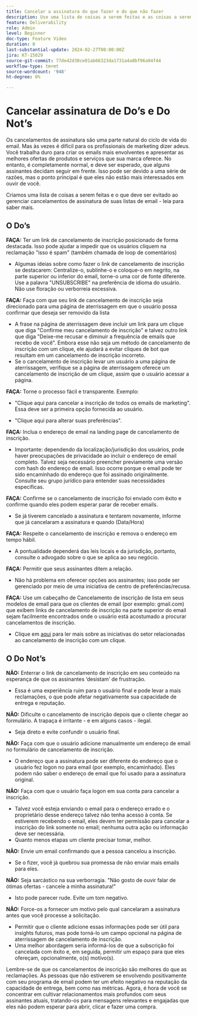 ```yaml
---
title: Cancelar a assinatura do que fazer e do que não fazer
description: Use uma lista de coisas a serem feitas e as coisas a serem evitadas ao gerenciar cancelamentos de assinatura.
feature: Deliverability
role: Admin
level: Beginner
doc-type: Feature Video
duration: 0
last-substantial-update: 2024-02-27T00:00:00Z
jira: KT-15029
source-git-commit: 77de42d30ce01ab66323da1731a4a0bf96a94f44
workflow-type: tm+mt
source-wordcount: '948'
ht-degree: 0%

---
```



# Cancelar assinatura de Do’s e Do Not’s

Os cancelamentos de assinatura são uma parte natural do ciclo de vida do email. Mas às vezes é difícil para os profissionais de marketing dizer adeus. Você trabalha duro para criar os emails mais envolventes e apresentar as melhores ofertas de produtos e serviços que sua marca oferece. No entanto, é completamente normal, e deve ser esperado, que alguns assinantes decidam seguir em frente. Isso pode ser devido a uma série de razões, mas o ponto principal é que eles não estão mais interessados em ouvir de você.

Criamos uma lista de coisas a serem feitas e o que deve ser evitado ao gerenciar cancelamentos de assinatura de suas listas de email - leia para saber mais.

## O Do’s

**FAÇA:** Ter um link de cancelamento de inscrição posicionado de forma destacada. Isso pode ajudar a impedir que os usuários cliquem na reclamação &quot;isso é spam&quot; (também chamada de loop de comentários)

+ Algumas ideias sobre como fazer o link de cancelamento de inscrição se destacarem: Centralize-o, sublinhe-o e coloque-o em negrito, na parte superior ou inferior do email, torne-o uma cor de fonte diferente. Use a palavra &quot;UNSUBSCRIBE&quot; na preferência de idioma do usuário. Não use floração ou verborreia excessiva.

**FAÇA:** Faça com que seu link de cancelamento de inscrição seja direcionado para uma página de aterrissagem em que o usuário possa confirmar que deseja ser removido da lista

+ A frase na página de aterrissagem deve incluir um link para um clique que diga &quot;Confirme meu cancelamento de inscrição&quot; e talvez outro link que diga &quot;Deixe-me recusar e diminuir a frequência de emails que recebo de você&quot;. Embora esse não seja um método de cancelamento de inscrição com um clique, ele ajudará a evitar cliques de bot que resultam em um cancelamento de inscrição incorreto.
+ Se o cancelamento de inscrição levar um usuário a uma página de aterrissagem, verifique se a página de aterrissagem oferece um cancelamento de inscrição de um clique, assim que o usuário acessar a página.

**FAÇA:** Torne o processo fácil e transparente. Exemplo:

+ &quot;Clique aqui para cancelar a inscrição de todos os emails de marketing&quot;. Essa deve ser a primeira opção fornecida ao usuário.

+ &quot;Clique aqui para alterar suas preferências&quot;.

**FAÇA:** Inclua o endereço de email na landing page de cancelamento de inscrição.

+ Importante: dependendo da localização/jurisdição dos usuários, pode haver preocupações de privacidade ao incluir o endereço de email completo. Talvez seja necessário preencher previamente uma versão com hash do endereço de email. Isso ocorre porque o email pode ter sido encaminhado do endereço que foi assinado originalmente. Consulte seu grupo jurídico para entender suas necessidades específicas.

**FAÇA:** Confirme se o cancelamento de inscrição foi enviado com êxito e confirme quando eles podem esperar parar de receber emails.

+ Se já tiverem cancelado a assinatura e tentarem novamente, informe que já cancelaram a assinatura e quando (Data/Hora)

**FAÇA:** Respeite o cancelamento de inscrição e remova o endereço em tempo hábil.

+ A pontualidade dependerá das leis locais e da jurisdição, portanto, consulte o advogado sobre o que se aplica ao seu negócio.

**FAÇA:** Permitir que seus assinantes ditem a relação.

+ Não há problema em oferecer opções aos assinantes; isso pode ser gerenciado por meio de uma iniciativa de centro de preferências/recusa.

**FAÇA:** Use um cabeçalho de Cancelamento de inscrição de lista em seus modelos de email para que os clientes de email (por exemplo: gmail.com) que exibem links de cancelamento de inscrição na parte superior do email sejam facilmente encontrados onde o usuário está acostumado a procurar cancelamentos de inscrição.

+ Clique em [aqui](https://experienceleague.adobe.com/docs/deliverability-learn/deliverability-best-practice-guide/additional-resources/guidance-around-changes-to-google-and-yahoo.html?lang=pt-BR) para ler mais sobre as iniciativas do setor relacionadas ao cancelamento de inscrição com um clique.

## O Do Not’s


**NÃO:** Enterrar o link de cancelamento de inscrição em seu conteúdo na esperança de que os assinantes ‘desistam’ de frustração.

+ Essa é uma experiência ruim para o usuário final e pode levar a mais reclamações, o que pode afetar negativamente sua capacidade de entrega e reputação.

**NÃO:** Dificulte o cancelamento de inscrição depois que o cliente chegar ao formulário. A trapaça é irritante - e em alguns casos - ilegal.

+ Seja direto e evite confundir o usuário final.

**NÃO:** Faça com que o usuário adicione manualmente um endereço de email no formulário de cancelamento de inscrição.

+ O endereço que a assinatura pode ser diferente do endereço que o usuário fez logon no para email (por exemplo, encaminhado).  Eles podem não saber o endereço de email que foi usado para a assinatura original.

**NÃO:** Faça com que o usuário faça logon em sua conta para cancelar a inscrição.

+ Talvez você esteja enviando o email para o endereço errado e o proprietário desse endereço talvez não tenha acesso à conta.  Se estiverem recebendo o email, eles devem ter permissão para cancelar a inscrição do link somente no email; nenhuma outra ação ou informação deve ser necessária.
+ Quanto menos etapas um cliente precisar tomar, melhor.

**NÃO:** Envie um email confirmando que a pessoa cancelou a inscrição.

+ Se o fizer, você já quebrou sua promessa de não enviar mais emails para eles.

**NÃO:** Seja sarcástico na sua verborragia. &quot;Não gosto de ouvir falar de ótimas ofertas - cancele a minha assinatura!&quot;

+ Isto pode parecer rude. Evite um tom negativo.

**NÃO:** Force-os a fornecer um motivo pelo qual cancelaram a assinatura antes que você processe a solicitação.

+ Permitir que o cliente adicione essas informações pode ser útil para insights futuros, mas pode torná-lo um campo opcional na página de aterrissagem de cancelamento de inscrição.
+ Uma melhor abordagem seria informá-los de que a subscrição foi cancelada com êxito e, em seguida, permitir um espaço para que eles ofereçam, opcionalmente, o(s) motivo(s).

Lembre-se de que os cancelamentos de inscrição são melhores do que as reclamações. As pessoas que não estiverem se envolvendo positivamente com seu programa de email podem ter um efeito negativo na reputação da capacidade de entrega, bem como nas métricas. Agora, é hora de você se concentrar em cultivar relacionamentos mais profundos com seus assinantes atuais, tratando-os para mensagens relevantes e engajadas que eles não podem esperar para abrir, clicar e fazer uma compra.
